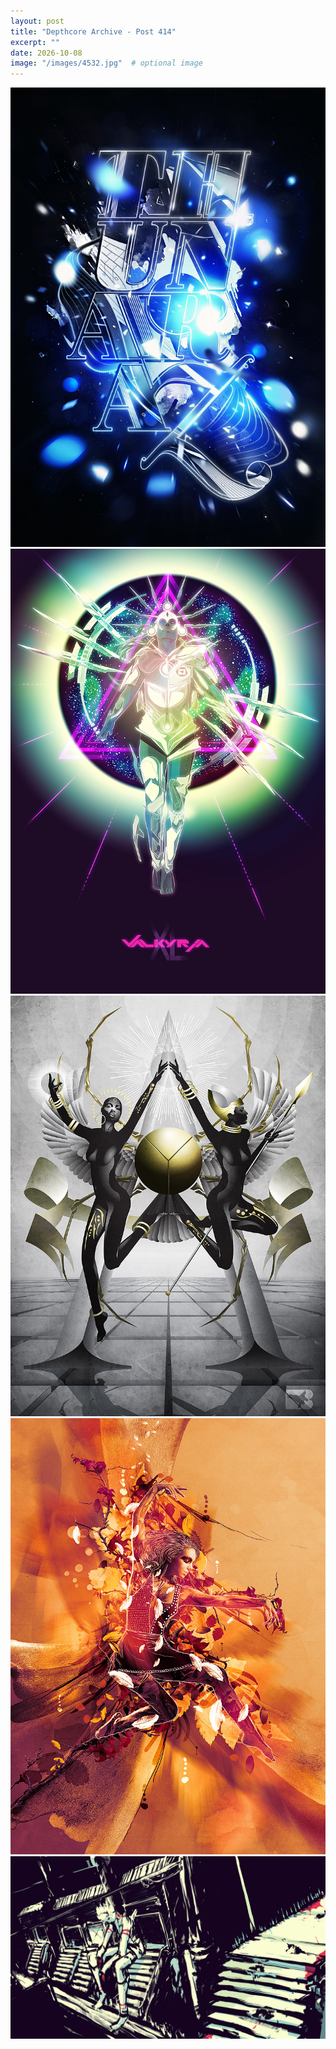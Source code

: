 ```yaml
---
layout: post
title: "Depthcore Archive - Post 414"
excerpt: ""
date: 2026-10-08
image: "/images/4532.jpg"  # optional image
---
```


<img src="/images/4532.jpg">
<img src="/images/4533.jpg" alt="4533.jpg"/>
<img src="/images/4534.jpg" alt="4534.jpg"/>
<img src="/images/4535.jpg" alt="4535.jpg"/>
<img src="/images/4537.jpg" alt="4537.jpg"/>
